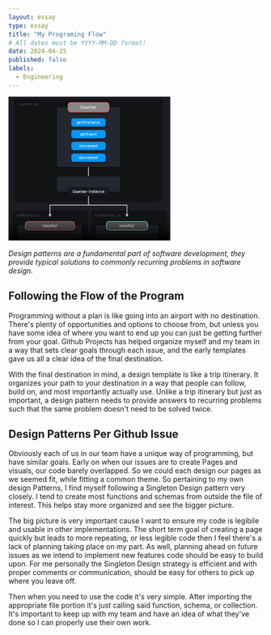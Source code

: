 ```yaml
---
layout: essay
type: essay
title: "My Programing Flow"
# All dates must be YYYY-MM-DD format!
date: 2024-04-25
published: false
labels:
  - Engineering
---
```


<img width="320px" class="rounded float-start pe-4" src="../img/SingletonFlow.png">

*Design patterns are a fundamental part of software development, they provide typical solutions to commonly recurring problems in software design.*

## Following the Flow of the Program

Programming without a plan is like going into an airport with no destination. There's plenty of opportunities and options to choose from, but unless you have some idea of where you want to end up you can just be getting further from your goal. Github Projects has helped organize myself and my team in a way that sets clear goals through each issue, and the early templates gave us all a clear idea of the final destination.

With the final destination in mind, a design template is like a trip itinerary. It organizes your path to your destination in a way that people can follow, build on, and most importantly actually use. Unlike a trip itinerary but just as important, a design pattern needs to provide answers to recurring problems such that the same problem doesn't need to be solved twice.

## Design Patterns Per Github Issue

Obviously each of us in our team have a unique way of programming, but have similar goals. Early on when our issues are to create Pages and visuals, our code barely overlapped. So we could each design our pages as we seemed fit, while fitting a common theme. So pertaining to my own design Patterns, I find myself following a Singleton Design pattern very closely. I tend to create most functions and schemas from outside the file of interest. This helps stay more organized and see the bigger picture.

The big picture is very important cause I want to ensure my code is legibile and usable in other implementations. The short term goal of creating a page quickly but leads to more repeating, or less legible code then I feel there's a lack of planning taking place on my part. As well, planning ahead on future issues as we intend to implement new features code should be easy to build upon. For me personally the Singleton Design strategy is efficient and with proper comments or communication, should be easy for others to pick up where you leave off.

Then when you need to use the code it's very simple. After importing the appropriate file portion it's just calling said function, schema, or collection. It's important to keep up with my team and have an idea of what they've done so I can properly use their own work. 

